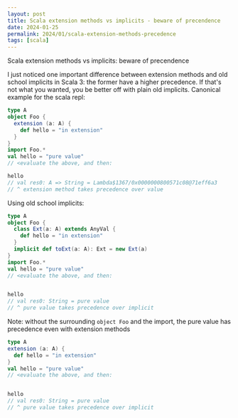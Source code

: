 ```yaml
---
layout: post
title: Scala extension methods vs implicits - beware of precendence
date: 2024-01-25
permalink: 2024/01/scala-extension-methods-precedence
tags: [scala]
---
```


Scala extension methods vs implicits: beware of precendence

I just noticed one important difference between extension methods and old school implicits in Scala 3: the former have a higher precedence. If that's not what you wanted, you be better off with plain old implicits. Canonical example for the scala repl:

```scala
type A
object Foo {
  extension (a: A) {
    def hello = "in extension"
  }
}
import Foo.*
val hello = "pure value"
// <evaluate the above, and then:

hello
// val res0: A => String = Lambda$1367/0x0000000800571c08@71eff6a3
// ^ extension method takes precedence over value
```

Using old school implicits:
```scala
type A
object Foo {
  class Ext(a: A) extends AnyVal {
    def hello = "in extension"
  }
  implicit def toExt(a: A): Ext = new Ext(a)
}
import Foo.*
val hello = "pure value"
// <evaluate the above, and then:


hello
// val res0: String = pure value
// ^ pure value takes precedence over implicit
```

Note: without the surrounding `object Foo` and the import, the pure value has precedence even with extension methods

```scala
type A
extension (a: A) {
  def hello = "in extension"
}
val hello = "pure value"
// <evaluate the above, and then:


hello
// val res0: String = pure value
// ^ pure value takes precedence over implicit
```
